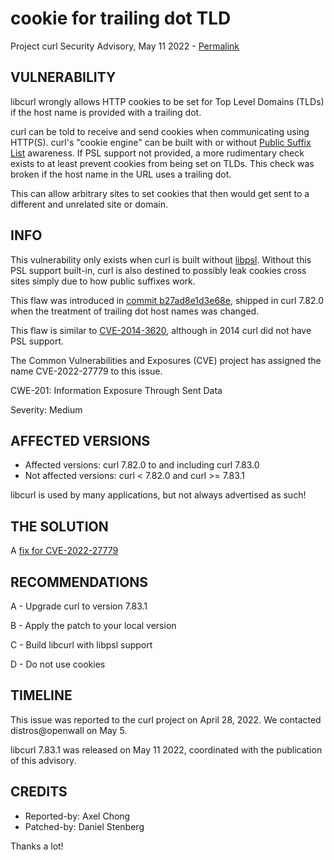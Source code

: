 cookie for trailing dot TLD
===========================

Project curl Security Advisory, May 11 2022 -
[Permalink](https://curl.se/docs/CVE-2022-27779.html)

VULNERABILITY
-------------

libcurl wrongly allows HTTP cookies to be set for Top Level Domains (TLDs) if
the host name is provided with a trailing dot.

curl can be told to receive and send cookies when communicating using
HTTP(S). curl's "cookie engine" can be built with or without [Public Suffix
List](https://publicsuffix.org/) awareness. If PSL support not provided, a
more rudimentary check exists to at least prevent cookies from being set on
TLDs. This check was broken if the host name in the URL uses a trailing dot.

This can allow arbitrary sites to set cookies that then would get sent to a
different and unrelated site or domain.

INFO
----

This vulnerability only exists when curl is built without
[libpsl](https://rockdaboot.github.io/libpsl/). Without this PSL support
built-in, curl is also destined to possibly leak cookies cross sites simply
due to how public suffixes work.

This flaw was introduced in [commit
b27ad8e1d3e68e](https://github.com/curl/curl/commit/b27ad8e1d3e68e), shipped
in curl 7.82.0 when the treatment of trailing dot host names was changed.

This flaw is similar to
[CVE-2014-3620](https://curl.se/docs/CVE-2014-3620.html), although in 2014
curl did not have PSL support.

The Common Vulnerabilities and Exposures (CVE) project has assigned the name
CVE-2022-27779 to this issue.

CWE-201: Information Exposure Through Sent Data

Severity: Medium

AFFECTED VERSIONS
-----------------

- Affected versions: curl 7.82.0 to and including curl 7.83.0
- Not affected versions: curl < 7.82.0 and curl >= 7.83.1

libcurl is used by many applications, but not always advertised as such!

THE SOLUTION
------------

A [fix for CVE-2022-27779](https://github.com/curl/curl/commit/7e92d12b4e6911f)

RECOMMENDATIONS
--------------

 A - Upgrade curl to version 7.83.1

 B - Apply the patch to your local version
 
 C - Build libcurl with libpsl support
 
 D - Do not use cookies

TIMELINE
--------

This issue was reported to the curl project on April 28, 2022. We contacted
distros@openwall on May 5.

libcurl 7.83.1 was released on May 11 2022, coordinated with the publication
of this advisory.

CREDITS
-------

- Reported-by: Axel Chong
- Patched-by: Daniel Stenberg

Thanks a lot!
